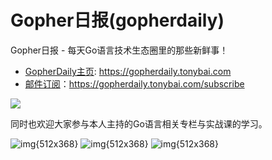 # Gopher日报(gopherdaily)

Gopher日报 - 每天Go语言技术生态圈里的那些新鲜事！

- [GopherDaily主页](https://gopherdaily.tonybai.com): https://gopherdaily.tonybai.com
- [邮件订阅](https://gopherdaily.tonybai.com/subscribe)：https://gopherdaily.tonybai.com/subscribe

![](http://image.tonybai.com/img/202011/gopher-daily-logo.png)

同时也欢迎大家参与本人主持的Go语言相关专栏与实战课的学习。

![img{512x368}](http://image.tonybai.com/img/tonybai/go-first-course-banner.png)
![img{512x368}](http://image.tonybai.com/img/tonybai/imooc-go-column-pgo-with-qr.jpg)
![img{512x368}](http://image.tonybai.com/img/tonybai/imooc-k8s-practice-with-qr.jpg)

